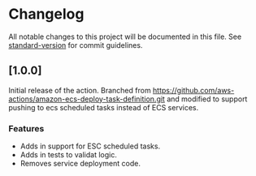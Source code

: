 # Changelog

All notable changes to this project will be documented in this file. See [standard-version](https://github.com/conventional-changelog/standard-version) for commit guidelines.

## [1.0.0]

Initial release of the action. Branched from
https://github.com/aws-actions/amazon-ecs-deploy-task-definition.git
and modified to support pushing to ecs scheduled tasks instead of ECS
services.

### Features

- Adds in support for ESC scheduled tasks.
- Adds in tests to validat logic.
- Removes service deployment code.
